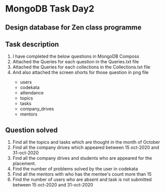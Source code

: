 # MongoDB Task Day2

## Design database for Zen class programme

## Task description
<ol>
  <li>I have completed the below questions in MongoDB Composs</li>
  <li>Attached the Queries for each question in the Queries.txt file</li>
  <li>Attached the Queries for each collections in the Collections.txt file</li>
  <li>And also attached the screen shorts for those question in png file</li>
  <ul>
    <li>users</li>
    <li>codekata</li>
    <li>attendance</li>
    <li>topics</li>
    <li>tasks</li>
    <li>company_drives</li>
    <li>mentors</li>
  </ul>
</ol>

## Question solved 
<ol>
  <li>Find all the topics and tasks which are thought in the month of October</li>
  <li>Find all the company drives which appeared between 15 oct-2020 and 31-oct-2020</li>
  <li>Find all the company drives and students who are appeared for the placement.</li>
  <li>Find the number of problems solved by the user in codekata</li>
  <li>Find all the mentors with who has the mentee's count more than 15</li>
  <li>Find the number of users who are absent and task is not submitted  between 15 oct-2020 and 31-oct-2020</li>
</ol>
















